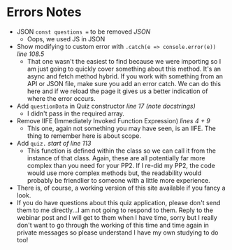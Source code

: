 # Errors Notes

- JSON `const questions =` to be removed _JSON_
  - Oops, we used JS in JSON
- Show modifying to custom error with `.catch(e => console.error(e))` _line
  108.5_
  - That one wasn't the easiest to find because we were importing so I am just
    going to quickly cover something about this method. It's an async and fetch
    method hybrid. If you work with something from an API or JSON file, make
    sure you add an error catch. We can do this here and if we reload the page
    it gives us a better indication of where the error occurs.
- Add `questionData` in Quiz constructor _line 17 (note docstrings)_
  - I didn't pass in the required array.
- Remove IIFE (Immediately Invoked Function Expression) _lines 4 + 9_
  - This one, again not something you may have seen, is an IIFE. The thing to
    remember here is about scope.
- Add `quiz.` _start of line 113_
  - This function is defined within the class so we can call it from the
    instance of that class. Again, these are all potentially far more complex
    than you need for your PP2. If I re-did my PP2, the code would use more
    complex methods but, the readability would probably be friendlier to someone
    with a little more experience.
- There is, of course, a working version of this site available if you fancy a
  look.
- If you do have questions about this quiz application, please don't send them
  to me directly...I am not going to respond to them. Reply to the webinar post
  and I will get to them when I have time, sorry but I really don't want to go
  through the working of this time and time again in private messages so please
  understand I have my own studying to do too!
